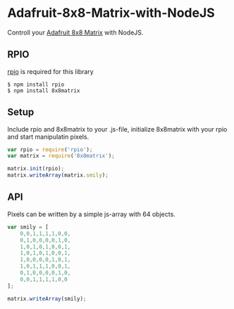 # Adafruit-8x8-Matrix-with-NodeJS

Controll your [Adafruit 8x8 Matrix](https://www.adafruit.com/products/959) with NodeJS.


## RPIO

[rpio](https://www.npmjs.com/package/rpio) is required for this library

```
$ npm install rpio
$ npm install 8x8matrix
```

## Setup

Include rpio and 8x8matrix to your .js-file, initialize 8x8matrix with your rpio and start manipulatin pixels.

```js
var rpio = require('rpio');
var matrix = require('8x8matrix');

matrix.init(rpio);
matrix.writeArray(matrix.smily);
```

## API

Pixels can be written by a simple js-array with 64 objects. 

```js
var smily = [
	0,0,1,1,1,1,0,0,
	0,1,0,0,0,0,1,0,
	1,0,1,0,1,0,0,1,
	1,0,1,0,1,0,0,1,
	1,0,0,0,0,1,0,1,
	1,0,1,1,1,0,0,1,
	0,1,0,0,0,0,1,0,
	0,0,1,1,1,1,0,0
];

matrix.writeArray(smily);
```